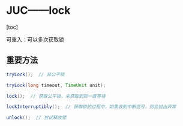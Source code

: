 # JUC——lock

[toc]

可重入：可以多次获取锁



## 重要方法

```java
tryLock();  // 非公平锁

tryLock(long timeout, TimeUnit unit);

lock();  // 获取公平锁，未获取到则一直等待

lockInterruptibly();  // 获取锁的过程中，如果收到中断信号，则会抛出异常

unlock();  // 尝试释放锁
```

